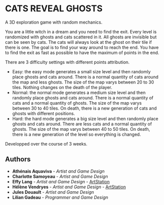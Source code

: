 # CATS REVEAL GHOSTS

A 3D exploration game with random mechanics.

You are a little witch in a dream and you need to find the exit. Every level is randomized with ghosts and cats scattered in it. All ghosts are invisible but can be seen by cats. The cats will always look at the ghost on their tile if there is one. The goal is to find your way around to reach the end. You have to find the exit as fast as possible to have the maximum of points in the end.

There are 3 difficulty settings with different points attribution.
- Easy: the easy mode generates a small size level and then randomly place ghosts and cats around. There is a normal quantity of cats around the map and less ghosts. The size of the map varys between 20 to 30 tiles. Nothing changes on the death of the player.
- Normal: the normal mode generates a medium size level and then randomly place ghosts and cats around. There is a normal quantity of cats and a normal quantity of ghosts. The size of the map varys between 30 to 40 tiles. On death, there is a new generation of cats and ghosts with different positions.
- Hard: the hard mode generates a big size level and then randomly place ghosts and cats around. There are less cats and a normal quantity of ghosts. The size of the map varys between 40 to 50 tiles. On death, there is a new generation of the level so everything is changed.

Developped over the course of 3 weeks.

## Authors

* **Athénais Aquaviva** - *Artist and Game Design*
* **Charlotte Samoyeau** - *Artist and Game Design*
* **Effy Lang** - *Artist and Game Design* - [ArtStation](https://www.artstation.com/effypixii)
* **Hélène Vendryes** - *Artist and Game Design* - [ArtStation](https://www.artstation.com/tewanna)
* **Jules Douault** - *Artist and Game Design*
* **Lilian Gadeau** - *Programmer and Game Design*
